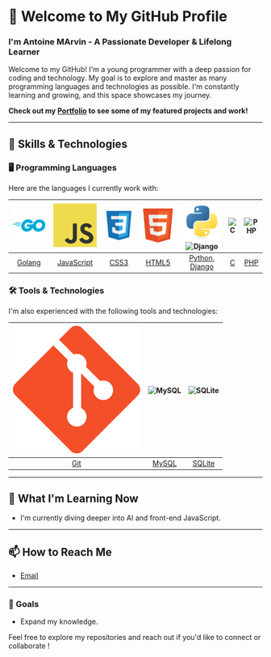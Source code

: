 # 👋 Welcome to My GitHub Profile

### I'm Antoine MArvin - A Passionate Developer & Lifelong Learner

Welcome to my GitHub! I'm a young programmer with a deep passion for coding and technology. My goal is to explore and master as many programming languages and technologies as possible. I'm constantly learning and growing, and this space showcases my journey.

**Check out my [Portfolio](https://minwolf999.github.io) to see some of my featured projects and work!**

---


## 🚀 Skills & Technologies

### 🖥️ Programming Languages
Here are the languages I currently work with:

| ![Golang](https://raw.githubusercontent.com/devicons/devicon/master/icons/go/go-original-wordmark.svg) | ![JavaScript](https://raw.githubusercontent.com/devicons/devicon/master/icons/javascript/javascript-original.svg) | ![CSS3](https://raw.githubusercontent.com/devicons/devicon/master/icons/css3/css3-original.svg) | ![HTML5](https://raw.githubusercontent.com/devicons/devicon/master/icons/html5/html5-original.svg) | ![Python](https://raw.githubusercontent.com/devicons/devicon/master/icons/python/python-original.svg) ![Django](https://cdn.jsdelivr.net/gh/devicons/devicon@latest/icons/django/django-plain.svg) | ![C](https://cdn.jsdelivr.net/gh/devicons/devicon@latest/icons/c/c-original.svg) | ![PHP](https://cdn.jsdelivr.net/gh/devicons/devicon@latest/icons/php/php-original.svg) |
| :---: | :---: | :---: | :---: | :---: | :---: | :---: |
| [Golang](https://go.dev/) | [JavaScript](https://developer.mozilla.org/en-US/docs/Web/JavaScript) | [CSS3](https://developer.mozilla.org/en-US/docs/Web/CSS) | [HTML5](https://developer.mozilla.org/en-US/docs/Web/HTML) | [Python](https://www.python.org/), [Django](https://www.djangoproject.com/) | [C](https://fr.wikipedia.org/wiki/C_(langage)) | [PHP](https://www.php.net/) |


### 🛠️ Tools & Technologies
I'm also experienced with the following tools and technologies:

| ![Git](https://raw.githubusercontent.com/devicons/devicon/master/icons/git/git-original.svg) | ![MySQL](https://cdn.jsdelivr.net/gh/devicons/devicon@latest/icons/mysql/mysql-original-wordmark.svg) | ![SQLite](https://cdn.jsdelivr.net/gh/devicons/devicon@latest/icons/sqlite/sqlite-original-wordmark.svg) |
| :---: | :---: | :---: |
| [Git](https://git-scm.com/) | [MySQL](https://sql.sh) | [SQLite](https://www.sqlite.org/) |


---

## 🌱 What I'm Learning Now
- I'm currently diving deeper into AI and front-end JavaScript.


---

## 📫 How to Reach Me
- [Email](antoine.marvin@hotmail.fr)


---

### 🎯 Goals
- Expand my knowledge.

Feel free to explore my repositories and reach out if you'd like to connect or collaborate !
